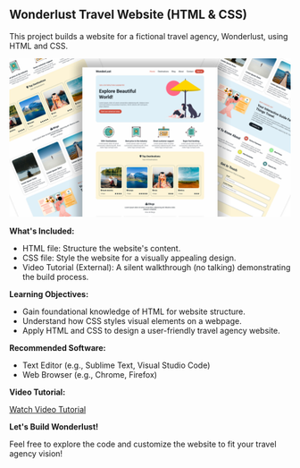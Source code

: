 ## Wonderlust Travel Website (HTML & CSS)

This project builds a website for a fictional travel agency, Wonderlust, using HTML and CSS. 

![WonderLust Project Thumbnail](https://raw.githubusercontent.com/sajjadahmadi4/wonderlust/main/WonderLustThumbnail.jpg)

**What's Included:**

* HTML file: Structure the website's content.
* CSS file: Style the website for a visually appealing design.
* Video Tutorial (External): A silent walkthrough (no talking) demonstrating the build process. 

**Learning Objectives:**

* Gain foundational knowledge of HTML for website structure.
* Understand how CSS styles visual elements on a webpage.
* Apply HTML and CSS to design a user-friendly travel agency website.

**Recommended Software:**

* Text Editor (e.g., Sublime Text, Visual Studio Code)
* Web Browser (e.g., Chrome, Firefox)

**Video Tutorial:**

[Watch Video Tutorial](https://www.youtube.com/watch?v=eMuq5jDr5UQ)

**Let's Build Wonderlust!**

Feel free to explore the code and customize the website to fit your travel agency vision!
